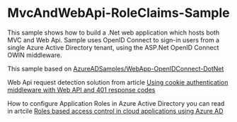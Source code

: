 # MvcAndWebApi-RoleClaims-Sample

This sample shows how to build a .Net web application which hosts both MVC and Web Api. 
Sample uses OpenID Connect to sign-in users from a single Azure Active Directory tenant, 
using the ASP.Net OpenID Connect OWIN middleware.

This sample based on [AzureADSamples/WebApp-OpenIDConnect-DotNet](https://github.com/AzureADSamples/WebApp-OpenIDConnect-DotNet)

Web Api request detection solution from article [Using cookie authentication middleware with Web API and 401 response codes](http://brockallen.com/2013/10/27/using-cookie-authentication-middleware-with-web-api-and-401-response-codes/)


How to configure Application Roles in Azure Active Directory you can read in artcile [Roles based access control in cloud applications using Azure AD](http://www.dushyantgill.com/blog/2014/12/10/roles-based-access-control-in-cloud-applications-using-azure-ad/)
